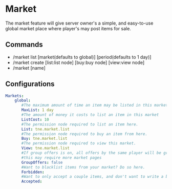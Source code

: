 Market
========
The market feature will give server owner's a simple, and easy-to-use global market place where player's may post items for sale.


Commands
--------------
- /market list <price> [market(defaults to global)] [period(defaults to 1 day)]
- /market create <name> [list:list node] [buy:buy node] [view:view node]
- /market [name]



Configurations
--------------
```yaml
Markets:
    global:
       #The maximum amount of time an item may be listed in this market
       MaxList: 1 day
       #The amount of money it costs to list an item in this market
       ListCost: 10
       #The permission node required to list an item here.
       List: tne.market.list
       #The permission node required to buy an item from here.
       Buy: tne.market.list
       #The permission node required to view this market.
       View: tne.market.list
       #If group offers is on, all offers by the same player will be grouped together, 
       #this may require more market pages
       GroupOffers: false
       #Want to blacklist items from your market? Do so here.
       Forbidden:
       #Want to only accept a couple items, and don't want to write a book in the forbidden list? Do so here
       Accepted:
```
